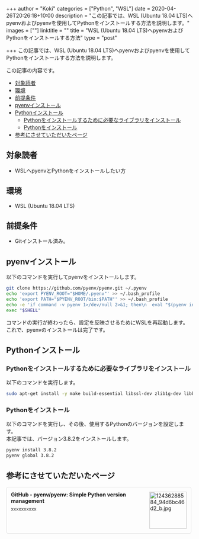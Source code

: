 ﻿+++
author = "Koki"
categories = ["Python", "WSL"]
date = 2020-04-26T20:26:18+10:00
description = "この記事では、WSL (Ubuntu 18.04 LTS)へpyenvおよびpyenvを使用してPythonをインストールする方法を説明します。"
images = [""]
linktitle = ""
title = "WSL (Ubuntu 18.04 LTS)へpyenvおよびPythonをインストールする方法"
type = "post"

+++
この記事では、WSL (Ubuntu 18.04 LTS)へpyenvおよびpyenvを使用してPythonをインストールする方法を説明します。

この記事の内容です。

- <font color="#1111cc">[対象読者](#%E5%AF%BE%E8%B1%A1%E8%AA%AD%E8%80%85)</font>
- <font color="#1111cc">[環境](#%E7%92%B0%E5%A2%83)</font>
- <font color="#1111cc">[前提条件](#%E5%89%8D%E6%8F%90%E6%9D%A1%E4%BB%B6)</font>
- <font color="#1111cc">[pyenvインストール](#pyenv%E3%82%A4%E3%83%B3%E3%82%B9%E3%83%88%E3%83%BC%E3%83%AB)</font>
- <font color="#1111cc">[Pythonインストール](#python%E3%82%A4%E3%83%B3%E3%82%B9%E3%83%88%E3%83%BC%E3%83%AB)</font>
  - <font color="#1111cc">[Pythonをインストールするために必要なライブラリをインストール](#python%E3%82%92%E3%82%A4%E3%83%B3%E3%82%B9%E3%83%88%E3%83%BC%E3%83%AB%E3%81%99%E3%82%8B%E3%81%9F%E3%82%81%E3%81%AB%E5%BF%85%E8%A6%81%E3%81%AA%E3%83%A9%E3%82%A4%E3%83%96%E3%83%A9%E3%83%AA%E3%82%92%E3%82%A4%E3%83%B3%E3%82%B9%E3%83%88%E3%83%BC%E3%83%AB)</font>
  - <font color="#1111cc">[Pythonをインストール](#python%E3%82%92%E3%82%A4%E3%83%B3%E3%82%B9%E3%83%88%E3%83%BC%E3%83%AB)</font>
- <font color="#1111cc">[参考にさせていただいたページ](#%E5%8F%82%E8%80%83%E3%81%AB%E3%81%95%E3%81%9B%E3%81%A6%E3%81%84%E3%81%9F%E3%81%A0%E3%81%84%E3%81%9F%E3%83%9A%E3%83%BC%E3%82%B8)</font>


## 対象読者
- WSLへpyenvとPythonをインストールしたい方


## 環境
- WSL (Ubuntu 18.04 LTS)


## 前提条件
- Gitインストール済み。


## pyenvインストール
以下のコマンドを実行してpyenvをインストールします。
```bash
git clone https://github.com/pyenv/pyenv.git ~/.pyenv
echo 'export PYENV_ROOT="$HOME/.pyenv"' >> ~/.bash_profile
echo 'export PATH="$PYENV_ROOT/bin:$PATH"' >> ~/.bash_profile
echo -e 'if command -v pyenv 1>/dev/null 2>&1; then\n  eval "$(pyenv init -)"\nfi' >> ~/.bash_profile
exec "$SHELL"
```

コマンドの実行が終わったら、設定を反映させるためにWSLを再起動します。  
これで、pyenvのインストールは完了です。

## Pythonインストール

### Pythonをインストールするために必要なライブラリをインストール
以下のコマンドを実行します。
```bash
sudo apt-get install -y make build-essential libssl-dev zlib1g-dev libbz2-dev libreadline-dev libsqlite3-dev wget curl llvm libncurses5-dev libncursesw5-dev xz-utils tk-dev
```

### Pythonをインストール
以下のコマンドを実行し、その後、使用するPythonのバージョンを設定します。  
本記事では、バージョン3.8.2をインストールします。
```bash
pyenv install 3.8.2
pyenv global 3.8.2
```

## 参考にさせていただいたページ
<div class="blog-card" style="padding:12px;margin:15px 0;border:1px solid #ddd;word-wrap:break-word;max-width:474px;width:auto;border-radius:5px;"><div class="blog-card-thumbnail" style="float:right;"><a href="https://github.com/pyenv/pyenv#basic-github-checkout" class="blog-card-thumbnail-link" target="_blank"><img src="https://capture.heartrails.com/120x120/shorten?https://github.com/pyenv/pyenv#basic-github-checkout" class="blog-card-thumb-image wp-post-image" alt="12436288584_94d6bc46d2_b.jpg" style="width:100px;height:100px;"></a></div><div class="blog-card-content" style="margin-left:0;margin-right:110px;line-height:120%;"><div class="blog-card-title" style="margin-bottom:5px;"><a href="https://github.com/pyenv/pyenv#basic-github-checkout" class="blog-card-title-link" style="font-weight:bold;text-decoration:none;color:#111;" target="_blank">GitHub - pyenv/pyenv: Simple Python version management</a></div><div class="blog-card-excerpt" style="color:#333;font-size:90%;">xxxxxxxxxx</div></div><div class="blog-card-footer" style="font-size:70%;color:#777;margin-top:10px;clear:both;"><span class="blog-card-hatena"><a href="https://b.hatena.ne.jp/entry/https://github.com/pyenv/pyenv#basic-github-checkout" target="_blank"><img border="0" src="https://b.hatena.ne.jp/entry/image/https://github.com/pyenv/pyenv#basic-github-checkout" border="0" alt="" /></a></span></div></div>

